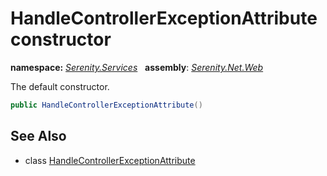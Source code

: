 # HandleControllerExceptionAttribute constructor
**namespace:** *[Serenity.Services](../../README.md#serenity.services-namespace)*   **assembly**: *[Serenity.Net.Web](../../README.md)*

The default constructor.

```csharp
public HandleControllerExceptionAttribute()
```

## See Also

* class [HandleControllerExceptionAttribute](../HandleControllerExceptionAttribute.md)